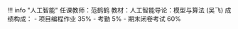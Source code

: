 !!! info "人工智能"
    任课教师：范鹤鹤
    教材：人工智能导论：模型与算法 (吴飞)
    成绩构成：
        - 项目编程作业   35%
        - 考勤           5%
        - 期末闭卷考试   60%

